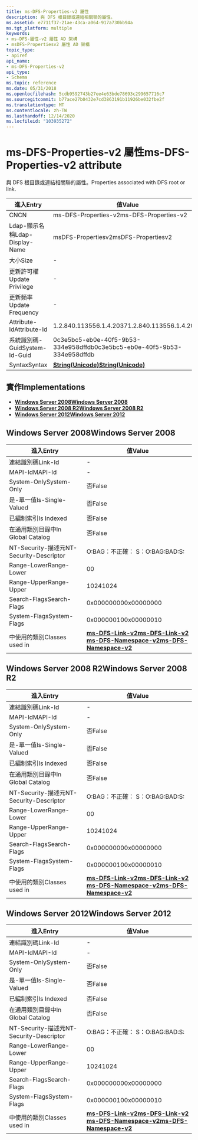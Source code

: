 ```yaml
---
title: ms-DFS-Properties-v2 屬性
description: 與 DFS 根目錄或連結相關聯的屬性。
ms.assetid: e7711f37-21ae-43ca-a064-917a730bb94a
ms.tgt_platform: multiple
keywords:
- ms-DFS-屬性-v2 屬性 AD 架構
- msDFS-Propertiesv2 屬性 AD 架構
topic_type:
- apiref
api_name:
- ms-DFS-Properties-v2
api_type:
- Schema
ms.topic: reference
ms.date: 05/31/2018
ms.openlocfilehash: 5cdb9592743b27ee4e63bde78693c299657716c7
ms.sourcegitcommit: b77ace27b0432e7cd3863191b11926be032fbe2f
ms.translationtype: MT
ms.contentlocale: zh-TW
ms.lasthandoff: 12/14/2020
ms.locfileid: "103935272"
---
```

# <a name="ms-dfs-properties-v2-attribute"></a><span data-ttu-id="69e7e-105">ms-DFS-Properties-v2 屬性</span><span class="sxs-lookup"><span data-stu-id="69e7e-105">ms-DFS-Properties-v2 attribute</span></span>

<span data-ttu-id="69e7e-106">與 DFS 根目錄或連結相關聯的屬性。</span><span class="sxs-lookup"><span data-stu-id="69e7e-106">Properties associated with DFS root or link.</span></span>



| <span data-ttu-id="69e7e-107">進入</span><span class="sxs-lookup"><span data-stu-id="69e7e-107">Entry</span></span> | <span data-ttu-id="69e7e-108">值</span><span class="sxs-lookup"><span data-stu-id="69e7e-108">Value</span></span> |
|-------------------|---------------------------------------------|
| <span data-ttu-id="69e7e-109">CN</span><span class="sxs-lookup"><span data-stu-id="69e7e-109">CN</span></span>                | <span data-ttu-id="69e7e-110">ms-DFS-Properties-v2</span><span class="sxs-lookup"><span data-stu-id="69e7e-110">ms-DFS-Properties-v2</span></span>                        |
| <span data-ttu-id="69e7e-111">Ldap-顯示名稱</span><span class="sxs-lookup"><span data-stu-id="69e7e-111">Ldap-Display-Name</span></span> | <span data-ttu-id="69e7e-112">msDFS-Propertiesv2</span><span class="sxs-lookup"><span data-stu-id="69e7e-112">msDFS-Propertiesv2</span></span>                          |
| <span data-ttu-id="69e7e-113">大小</span><span class="sxs-lookup"><span data-stu-id="69e7e-113">Size</span></span>              | \-                                          |
| <span data-ttu-id="69e7e-114">更新許可權</span><span class="sxs-lookup"><span data-stu-id="69e7e-114">Update Privilege</span></span>  | \-                                          |
| <span data-ttu-id="69e7e-115">更新頻率</span><span class="sxs-lookup"><span data-stu-id="69e7e-115">Update Frequency</span></span>  | \-                                          |
| <span data-ttu-id="69e7e-116">Attribute-Id</span><span class="sxs-lookup"><span data-stu-id="69e7e-116">Attribute-Id</span></span>      | <span data-ttu-id="69e7e-117">1.2.840.113556.1.4.2037</span><span class="sxs-lookup"><span data-stu-id="69e7e-117">1.2.840.113556.1.4.2037</span></span>                     |
| <span data-ttu-id="69e7e-118">系統識別碼-Guid</span><span class="sxs-lookup"><span data-stu-id="69e7e-118">System-Id-Guid</span></span>    | <span data-ttu-id="69e7e-119">0c3e5bc5-eb0e-40f5-9b53-334e958dffdb</span><span class="sxs-lookup"><span data-stu-id="69e7e-119">0c3e5bc5-eb0e-40f5-9b53-334e958dffdb</span></span>        |
| <span data-ttu-id="69e7e-120">Syntax</span><span class="sxs-lookup"><span data-stu-id="69e7e-120">Syntax</span></span>            | [<span data-ttu-id="69e7e-121">**String(Unicode)**</span><span class="sxs-lookup"><span data-stu-id="69e7e-121">**String(Unicode)**</span></span>](s-string-unicode.md) |



## <a name="implementations"></a><span data-ttu-id="69e7e-122">實作</span><span class="sxs-lookup"><span data-stu-id="69e7e-122">Implementations</span></span>

-   [<span data-ttu-id="69e7e-123">**Windows Server 2008**</span><span class="sxs-lookup"><span data-stu-id="69e7e-123">**Windows Server 2008**</span></span>](#windows-server-2008)
-   [<span data-ttu-id="69e7e-124">**Windows Server 2008 R2**</span><span class="sxs-lookup"><span data-stu-id="69e7e-124">**Windows Server 2008 R2**</span></span>](#windows-server-2008-r2)
-   [<span data-ttu-id="69e7e-125">**Windows Server 2012**</span><span class="sxs-lookup"><span data-stu-id="69e7e-125">**Windows Server 2012**</span></span>](#windows-server-2012)

## <a name="windows-server-2008"></a><span data-ttu-id="69e7e-126">Windows Server 2008</span><span class="sxs-lookup"><span data-stu-id="69e7e-126">Windows Server 2008</span></span>



| <span data-ttu-id="69e7e-127">進入</span><span class="sxs-lookup"><span data-stu-id="69e7e-127">Entry</span></span> | <span data-ttu-id="69e7e-128">值</span><span class="sxs-lookup"><span data-stu-id="69e7e-128">Value</span></span> |
|------------------------|-------------------------------------------------------------------------------------------------------------------|
| <span data-ttu-id="69e7e-129">連結識別碼</span><span class="sxs-lookup"><span data-stu-id="69e7e-129">Link-Id</span></span>                | \-                                                                                                                |
| <span data-ttu-id="69e7e-130">MAPI-Id</span><span class="sxs-lookup"><span data-stu-id="69e7e-130">MAPI-Id</span></span>                | \-                                                                                                                |
| <span data-ttu-id="69e7e-131">System-Only</span><span class="sxs-lookup"><span data-stu-id="69e7e-131">System-Only</span></span>            | <span data-ttu-id="69e7e-132">否</span><span class="sxs-lookup"><span data-stu-id="69e7e-132">False</span></span>                                                                                                             |
| <span data-ttu-id="69e7e-133">是-單一值</span><span class="sxs-lookup"><span data-stu-id="69e7e-133">Is-Single-Valued</span></span>       | <span data-ttu-id="69e7e-134">否</span><span class="sxs-lookup"><span data-stu-id="69e7e-134">False</span></span>                                                                                                             |
| <span data-ttu-id="69e7e-135">已編制索引</span><span class="sxs-lookup"><span data-stu-id="69e7e-135">Is Indexed</span></span>             | <span data-ttu-id="69e7e-136">否</span><span class="sxs-lookup"><span data-stu-id="69e7e-136">False</span></span>                                                                                                             |
| <span data-ttu-id="69e7e-137">在通用類別目錄中</span><span class="sxs-lookup"><span data-stu-id="69e7e-137">In Global Catalog</span></span>      | <span data-ttu-id="69e7e-138">否</span><span class="sxs-lookup"><span data-stu-id="69e7e-138">False</span></span>                                                                                                             |
| <span data-ttu-id="69e7e-139">NT-Security-描述元</span><span class="sxs-lookup"><span data-stu-id="69e7e-139">NT-Security-Descriptor</span></span> | <span data-ttu-id="69e7e-140">O:BAG：不正確： S：</span><span class="sxs-lookup"><span data-stu-id="69e7e-140">O:BAG:BAD:S:</span></span>                                                                                                      |
| <span data-ttu-id="69e7e-141">Range-Lower</span><span class="sxs-lookup"><span data-stu-id="69e7e-141">Range-Lower</span></span>            | <span data-ttu-id="69e7e-142">0</span><span class="sxs-lookup"><span data-stu-id="69e7e-142">0</span></span>                                                                                                                 |
| <span data-ttu-id="69e7e-143">Range-Upper</span><span class="sxs-lookup"><span data-stu-id="69e7e-143">Range-Upper</span></span>            | <span data-ttu-id="69e7e-144">1024</span><span class="sxs-lookup"><span data-stu-id="69e7e-144">1024</span></span>                                                                                                              |
| <span data-ttu-id="69e7e-145">Search-Flags</span><span class="sxs-lookup"><span data-stu-id="69e7e-145">Search-Flags</span></span>           | <span data-ttu-id="69e7e-146">0x00000000</span><span class="sxs-lookup"><span data-stu-id="69e7e-146">0x00000000</span></span>                                                                                                        |
| <span data-ttu-id="69e7e-147">System-Flags</span><span class="sxs-lookup"><span data-stu-id="69e7e-147">System-Flags</span></span>           | <span data-ttu-id="69e7e-148">0x00000010</span><span class="sxs-lookup"><span data-stu-id="69e7e-148">0x00000010</span></span>                                                                                                        |
| <span data-ttu-id="69e7e-149">中使用的類別</span><span class="sxs-lookup"><span data-stu-id="69e7e-149">Classes used in</span></span>        | [<span data-ttu-id="69e7e-150">**ms-DFS-Link-v2**</span><span class="sxs-lookup"><span data-stu-id="69e7e-150">**ms-DFS-Link-v2**</span></span>](c-msdfs-linkv2.md)<br/> [<span data-ttu-id="69e7e-151">**ms-DFS-Namespace-v2**</span><span class="sxs-lookup"><span data-stu-id="69e7e-151">**ms-DFS-Namespace-v2**</span></span>](c-msdfs-namespacev2.md)<br/> |



## <a name="windows-server-2008-r2"></a><span data-ttu-id="69e7e-152">Windows Server 2008 R2</span><span class="sxs-lookup"><span data-stu-id="69e7e-152">Windows Server 2008 R2</span></span>



| <span data-ttu-id="69e7e-153">進入</span><span class="sxs-lookup"><span data-stu-id="69e7e-153">Entry</span></span> | <span data-ttu-id="69e7e-154">值</span><span class="sxs-lookup"><span data-stu-id="69e7e-154">Value</span></span> |
|------------------------|-------------------------------------------------------------------------------------------------------------------|
| <span data-ttu-id="69e7e-155">連結識別碼</span><span class="sxs-lookup"><span data-stu-id="69e7e-155">Link-Id</span></span>                | \-                                                                                                                |
| <span data-ttu-id="69e7e-156">MAPI-Id</span><span class="sxs-lookup"><span data-stu-id="69e7e-156">MAPI-Id</span></span>                | \-                                                                                                                |
| <span data-ttu-id="69e7e-157">System-Only</span><span class="sxs-lookup"><span data-stu-id="69e7e-157">System-Only</span></span>            | <span data-ttu-id="69e7e-158">否</span><span class="sxs-lookup"><span data-stu-id="69e7e-158">False</span></span>                                                                                                             |
| <span data-ttu-id="69e7e-159">是-單一值</span><span class="sxs-lookup"><span data-stu-id="69e7e-159">Is-Single-Valued</span></span>       | <span data-ttu-id="69e7e-160">否</span><span class="sxs-lookup"><span data-stu-id="69e7e-160">False</span></span>                                                                                                             |
| <span data-ttu-id="69e7e-161">已編制索引</span><span class="sxs-lookup"><span data-stu-id="69e7e-161">Is Indexed</span></span>             | <span data-ttu-id="69e7e-162">否</span><span class="sxs-lookup"><span data-stu-id="69e7e-162">False</span></span>                                                                                                             |
| <span data-ttu-id="69e7e-163">在通用類別目錄中</span><span class="sxs-lookup"><span data-stu-id="69e7e-163">In Global Catalog</span></span>      | <span data-ttu-id="69e7e-164">否</span><span class="sxs-lookup"><span data-stu-id="69e7e-164">False</span></span>                                                                                                             |
| <span data-ttu-id="69e7e-165">NT-Security-描述元</span><span class="sxs-lookup"><span data-stu-id="69e7e-165">NT-Security-Descriptor</span></span> | <span data-ttu-id="69e7e-166">O:BAG：不正確： S：</span><span class="sxs-lookup"><span data-stu-id="69e7e-166">O:BAG:BAD:S:</span></span>                                                                                                      |
| <span data-ttu-id="69e7e-167">Range-Lower</span><span class="sxs-lookup"><span data-stu-id="69e7e-167">Range-Lower</span></span>            | <span data-ttu-id="69e7e-168">0</span><span class="sxs-lookup"><span data-stu-id="69e7e-168">0</span></span>                                                                                                                 |
| <span data-ttu-id="69e7e-169">Range-Upper</span><span class="sxs-lookup"><span data-stu-id="69e7e-169">Range-Upper</span></span>            | <span data-ttu-id="69e7e-170">1024</span><span class="sxs-lookup"><span data-stu-id="69e7e-170">1024</span></span>                                                                                                              |
| <span data-ttu-id="69e7e-171">Search-Flags</span><span class="sxs-lookup"><span data-stu-id="69e7e-171">Search-Flags</span></span>           | <span data-ttu-id="69e7e-172">0x00000000</span><span class="sxs-lookup"><span data-stu-id="69e7e-172">0x00000000</span></span>                                                                                                        |
| <span data-ttu-id="69e7e-173">System-Flags</span><span class="sxs-lookup"><span data-stu-id="69e7e-173">System-Flags</span></span>           | <span data-ttu-id="69e7e-174">0x00000010</span><span class="sxs-lookup"><span data-stu-id="69e7e-174">0x00000010</span></span>                                                                                                        |
| <span data-ttu-id="69e7e-175">中使用的類別</span><span class="sxs-lookup"><span data-stu-id="69e7e-175">Classes used in</span></span>        | [<span data-ttu-id="69e7e-176">**ms-DFS-Link-v2**</span><span class="sxs-lookup"><span data-stu-id="69e7e-176">**ms-DFS-Link-v2**</span></span>](c-msdfs-linkv2.md)<br/> [<span data-ttu-id="69e7e-177">**ms-DFS-Namespace-v2**</span><span class="sxs-lookup"><span data-stu-id="69e7e-177">**ms-DFS-Namespace-v2**</span></span>](c-msdfs-namespacev2.md)<br/> |



## <a name="windows-server-2012"></a><span data-ttu-id="69e7e-178">Windows Server 2012</span><span class="sxs-lookup"><span data-stu-id="69e7e-178">Windows Server 2012</span></span>



| <span data-ttu-id="69e7e-179">進入</span><span class="sxs-lookup"><span data-stu-id="69e7e-179">Entry</span></span> | <span data-ttu-id="69e7e-180">值</span><span class="sxs-lookup"><span data-stu-id="69e7e-180">Value</span></span> |
|------------------------|-------------------------------------------------------------------------------------------------------------------|
| <span data-ttu-id="69e7e-181">連結識別碼</span><span class="sxs-lookup"><span data-stu-id="69e7e-181">Link-Id</span></span>                | \-                                                                                                                |
| <span data-ttu-id="69e7e-182">MAPI-Id</span><span class="sxs-lookup"><span data-stu-id="69e7e-182">MAPI-Id</span></span>                | \-                                                                                                                |
| <span data-ttu-id="69e7e-183">System-Only</span><span class="sxs-lookup"><span data-stu-id="69e7e-183">System-Only</span></span>            | <span data-ttu-id="69e7e-184">否</span><span class="sxs-lookup"><span data-stu-id="69e7e-184">False</span></span>                                                                                                             |
| <span data-ttu-id="69e7e-185">是-單一值</span><span class="sxs-lookup"><span data-stu-id="69e7e-185">Is-Single-Valued</span></span>       | <span data-ttu-id="69e7e-186">否</span><span class="sxs-lookup"><span data-stu-id="69e7e-186">False</span></span>                                                                                                             |
| <span data-ttu-id="69e7e-187">已編制索引</span><span class="sxs-lookup"><span data-stu-id="69e7e-187">Is Indexed</span></span>             | <span data-ttu-id="69e7e-188">否</span><span class="sxs-lookup"><span data-stu-id="69e7e-188">False</span></span>                                                                                                             |
| <span data-ttu-id="69e7e-189">在通用類別目錄中</span><span class="sxs-lookup"><span data-stu-id="69e7e-189">In Global Catalog</span></span>      | <span data-ttu-id="69e7e-190">否</span><span class="sxs-lookup"><span data-stu-id="69e7e-190">False</span></span>                                                                                                             |
| <span data-ttu-id="69e7e-191">NT-Security-描述元</span><span class="sxs-lookup"><span data-stu-id="69e7e-191">NT-Security-Descriptor</span></span> | <span data-ttu-id="69e7e-192">O:BAG：不正確： S：</span><span class="sxs-lookup"><span data-stu-id="69e7e-192">O:BAG:BAD:S:</span></span>                                                                                                      |
| <span data-ttu-id="69e7e-193">Range-Lower</span><span class="sxs-lookup"><span data-stu-id="69e7e-193">Range-Lower</span></span>            | <span data-ttu-id="69e7e-194">0</span><span class="sxs-lookup"><span data-stu-id="69e7e-194">0</span></span>                                                                                                                 |
| <span data-ttu-id="69e7e-195">Range-Upper</span><span class="sxs-lookup"><span data-stu-id="69e7e-195">Range-Upper</span></span>            | <span data-ttu-id="69e7e-196">1024</span><span class="sxs-lookup"><span data-stu-id="69e7e-196">1024</span></span>                                                                                                              |
| <span data-ttu-id="69e7e-197">Search-Flags</span><span class="sxs-lookup"><span data-stu-id="69e7e-197">Search-Flags</span></span>           | <span data-ttu-id="69e7e-198">0x00000000</span><span class="sxs-lookup"><span data-stu-id="69e7e-198">0x00000000</span></span>                                                                                                        |
| <span data-ttu-id="69e7e-199">System-Flags</span><span class="sxs-lookup"><span data-stu-id="69e7e-199">System-Flags</span></span>           | <span data-ttu-id="69e7e-200">0x00000010</span><span class="sxs-lookup"><span data-stu-id="69e7e-200">0x00000010</span></span>                                                                                                        |
| <span data-ttu-id="69e7e-201">中使用的類別</span><span class="sxs-lookup"><span data-stu-id="69e7e-201">Classes used in</span></span>        | [<span data-ttu-id="69e7e-202">**ms-DFS-Link-v2**</span><span class="sxs-lookup"><span data-stu-id="69e7e-202">**ms-DFS-Link-v2**</span></span>](c-msdfs-linkv2.md)<br/> [<span data-ttu-id="69e7e-203">**ms-DFS-Namespace-v2**</span><span class="sxs-lookup"><span data-stu-id="69e7e-203">**ms-DFS-Namespace-v2**</span></span>](c-msdfs-namespacev2.md)<br/> |



 

 





